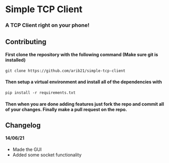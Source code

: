# Simple TCP Client
### A TCP Client right on your phone!

## Contributing

#### First clone the repository with the following command (Make sure git is installed)
`git clone https://github.com/arib21/simple-tcp-client`

#### Then setup a virtual environment and install all of the dependencies with 
`pip install -r requirements.txt`

#### Then when you are done adding features just fork the repo and commit all of your changes. Finally make a pull request on the repo.

## Changelog

#### 14/06/21
 - Made the GUI
 - Added some socket functionality
